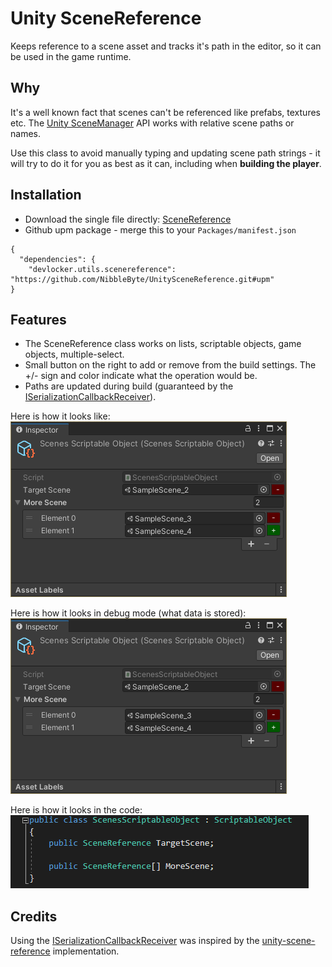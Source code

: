 # Unity SceneReference
Keeps reference to a scene asset and tracks it's path in the editor, so it can be used in the game runtime.

## Why
It's a well known fact that scenes can't be referenced like prefabs, textures etc.
The [Unity SceneManager](https://docs.unity3d.com/ScriptReference/SceneManagement.SceneManager.html) API works with relative scene paths or names.

Use this class to avoid manually typing and updating scene path strings - it will try to do it for you as best as it can, including when <b>building the player</b>.

## Installation
* Download the single file directly: [SceneReference](Assets/DevLocker/Utils/SceneReference.cs)
* Github upm package - merge this to your `Packages/manifest.json`
```
{
  "dependencies": {
    "devlocker.utils.scenereference": "https://github.com/NibbleByte/UnitySceneReference.git#upm"
}
```

## Features
* The SceneReference class works on lists, scriptable objects, game objects, multiple-select.
* Small button on the right to add or remove from the build settings. The +/- sign and color indicate what the operation would be.
* Paths are updated during build (guaranteed by the [ISerializationCallbackReceiver](https://docs.unity3d.com/ScriptReference/ISerializationCallbackReceiver.html)).

Here is how it looks like:<br/>
![SceneReference](Docs/Screenshots/SceneReference.png)

Here is how it looks in debug mode (what data is stored):<br/>
![SceneReferenceDebug](Docs/Screenshots/SceneReference.png)

Here is how it looks in the code:<br/>
![SceneReferenceCode](Docs/Screenshots/SceneReferenceCode.png)

## Credits
Using the [ISerializationCallbackReceiver](https://docs.unity3d.com/ScriptReference/ISerializationCallbackReceiver.html) was inspired by the [unity-scene-reference](https://github.com/JohannesMP/unity-scene-reference) implementation.